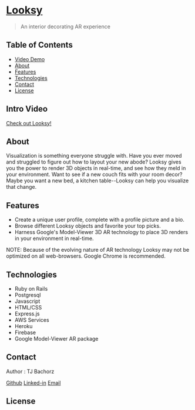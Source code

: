 # [Looksy](https://looksy-7468b.web.app/)

>An interior decorating AR experience

## Table of Contents
* [Video Demo](#intro-video)
* [About](#about)
* [Features](#features)
* [Technologies](#technologies)
* [Contact](#contact)
* [License](#license)

## Intro Video

[Check out Looksy!](https://www.youtube.com/watch?v=HPJ6KVPMPac)

## About 

Visualization is something everyone struggle with.  Have you ever moved and struggled to figure out how to layout your new abode?  Looksy gives you the power to render 3D objects in real-time, and see how they meld in your environment.  Want to see if a new couch fits with your room decor?  Maybe you want a new bed, a kitchen table--Looksy can help you visualize that change.

## Features

* Create a unique user profile, complete with a profile picture and a bio.
* Browse different Looksy objects and favorite your top picks.
* Harness Google's Model-Viewer 3D AR technology to place 3D renders in your environment in real-time.

NOTE:  Because of the evolving nature of AR technology Looksy may not be optimized on all web-browsers.  Google Chrome is recommended.

## Technologies

* Ruby on Rails
* Postgresql
* Javascript
* HTML/CSS
* Express.js
* AWS Services
* Heroku
* Firebase
* Google Model-Viewer AR package

## Contact 

Author : TJ Bachorz

[Github](https://github.com/TJBachorz)
[Linked-in](https://www.linkedin.com/in/tjbachorz/)
[Email](tjbachorz@gmail.com)

## License
